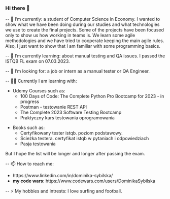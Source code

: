### Hi there 👋

-- 🔭 I’m currently: a student of Computer Science in Economy. I wanted to show what we have been doing during our studies and what technologies we use to create the final projects.
Some of the projects have been focused only to show us how working in teams is. We learn some agile methodologies and we have tried to cooperate keeping the main agile rules.
Also, I just want to show that I am familiar with some programming basics.

-- 🌱 I’m currently learning: about manual testing and QA issues. I passed the ISTQB FL exam on 07.03.2023.

-- 👯 I’m looking for: a job or intern as a manual tester or QA Engineer.

-- 👩‍🎓 Currently I am learning with:
<ul>
<li>Udemy Courses such as:
<ul>
<li>100 Days of Code: The Complete Python Pro Bootcamp for 2023 - in progress</li>
<li>Postman - testowanie REST API</li>
<li>The Complete 2023 Software Testing Bootcamp</li>
<li>Praktyczny kurs testowania oprogramowania</li>
</ul>
</li>
</ul>
<ul>
<li>Books such as:
<ul>
<li>Certyfikowany tester istqb. poziom podstawowy.</li>
<li>Ścieżka testera. certyfikat istqb w pytaniach i odpowiedziach</li>
 <li>Pasja testowania</li>
</ul>
</li>
</ul>

But I hope the list will be longer and longer after passing the exam.

-- 📫 How to reach me: 
<ul>
<li>https://www.linkedin.com/in/dominika-sybilska/</li>
<li><b>my code wars</b>: https://www.codewars.com/users/DominikaSybilska </li>
</ul>
-- ⚡ My hobbies and intrests: I love surfing and football.

